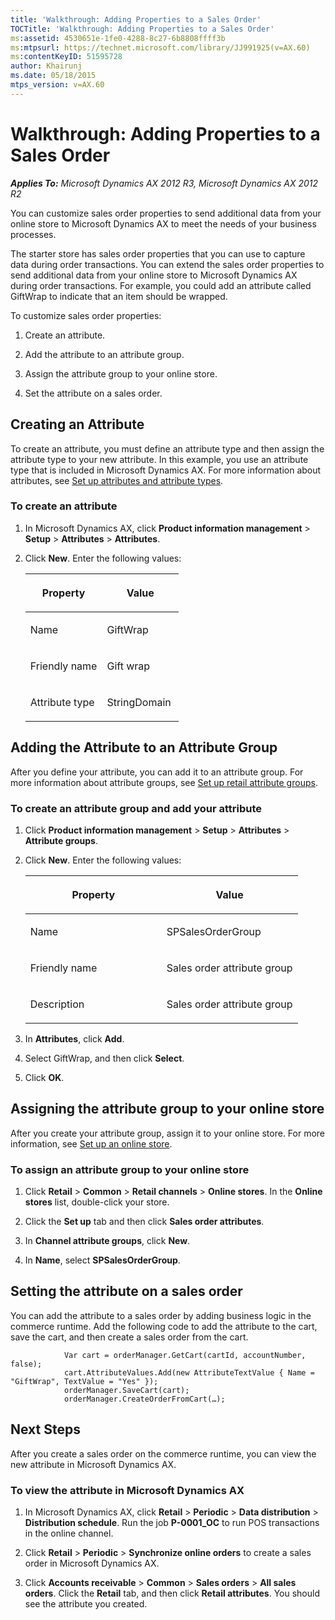 ```yaml
---
title: 'Walkthrough: Adding Properties to a Sales Order'
TOCTitle: 'Walkthrough: Adding Properties to a Sales Order'
ms:assetid: 4530651e-1fe0-4288-8c27-6b8808ffff3b
ms:mtpsurl: https://technet.microsoft.com/library/JJ991925(v=AX.60)
ms:contentKeyID: 51595728
author: Khairunj
ms.date: 05/18/2015
mtps_version: v=AX.60
---
```


# Walkthrough: Adding Properties to a Sales Order 


_**Applies To:** Microsoft Dynamics AX 2012 R3, Microsoft Dynamics AX 2012 R2_

You can customize sales order properties to send additional data from your online store to Microsoft Dynamics AX to meet the needs of your business processes.

The starter store has sales order properties that you can use to capture data during order transactions. You can extend the sales order properties to send additional data from your online store to Microsoft Dynamics AX during order transactions. For example, you could add an attribute called GiftWrap to indicate that an item should be wrapped.

To customize sales order properties:

1.  Create an attribute.

2.  Add the attribute to an attribute group.

3.  Assign the attribute group to your online store.

4.  Set the attribute on a sales order.

## Creating an Attribute

To create an attribute, you must define an attribute type and then assign the attribute type to your new attribute. In this example, you use an attribute type that is included in Microsoft Dynamics AX. For more information about attributes, see [Set up attributes and attribute types](set-up-attributes-and-attribute-types.md).

### To create an attribute

1.  In Microsoft Dynamics AX, click **Product information management** \> **Setup** \> **Attributes** \> **Attributes**.

2.  Click **New**. Enter the following values:
    
    <table>
    <colgroup>
    <col style="width: 50%" />
    <col style="width: 50%" />
    </colgroup>
    <thead>
    <tr class="header">
    <th><p>Property</p></th>
    <th><p>Value</p></th>
    </tr>
    </thead>
    <tbody>
    <tr class="odd">
    <td><p>Name</p></td>
    <td><p>GiftWrap</p></td>
    </tr>
    <tr class="even">
    <td><p>Friendly name</p></td>
    <td><p>Gift wrap</p></td>
    </tr>
    <tr class="odd">
    <td><p>Attribute type</p></td>
    <td><p>StringDomain</p></td>
    </tr>
    </tbody>
    </table>


## Adding the Attribute to an Attribute Group

After you define your attribute, you can add it to an attribute group. For more information about attribute groups, see [Set up retail attribute groups](set-up-retail-attribute-groups.md).

### To create an attribute group and add your attribute

1.  Click **Product information management** \> **Setup** \> **Attributes** \> **Attribute groups**.

2.  Click **New**. Enter the following values:
    
    <table>
    <colgroup>
    <col style="width: 50%" />
    <col style="width: 50%" />
    </colgroup>
    <thead>
    <tr class="header">
    <th><p>Property</p></th>
    <th><p>Value</p></th>
    </tr>
    </thead>
    <tbody>
    <tr class="odd">
    <td><p>Name</p></td>
    <td><p>SPSalesOrderGroup</p></td>
    </tr>
    <tr class="even">
    <td><p>Friendly name</p></td>
    <td><p>Sales order attribute group</p></td>
    </tr>
    <tr class="odd">
    <td><p>Description</p></td>
    <td><p>Sales order attribute group</p></td>
    </tr>
    </tbody>
    </table>


3.  In **Attributes**, click **Add**.

4.  Select GiftWrap, and then click **Select**.

5.  Click **OK**.

## Assigning the attribute group to your online store

After you create your attribute group, assign it to your online store. For more information, see [Set up an online store](set-up-an-online-store.md).

### To assign an attribute group to your online store

1.  Click **Retail** \> **Common** \> **Retail channels** \> **Online stores**. In the **Online stores** list, double-click your store.

2.  Click the **Set up** tab and then click **Sales order attributes**.

3.  In **Channel attribute groups**, click **New**.

4.  In **Name**, select **SPSalesOrderGroup**.

## Setting the attribute on a sales order

You can add the attribute to a sales order by adding business logic in the commerce runtime. Add the following code to add the attribute to the cart, save the cart, and then create a sales order from the cart.

``` 
            Var cart = orderManager.GetCart(cartId, accountNumber, false);
            cart.AttributeValues.Add(new AttributeTextValue { Name = "GiftWrap", TextValue = "Yes" });
            orderManager.SaveCart(cart);
            orderManager.CreateOrderFromCart(…);
```

## Next Steps

After you create a sales order on the commerce runtime, you can view the new attribute in Microsoft Dynamics AX.

### To view the attribute in Microsoft Dynamics AX

1.  In Microsoft Dynamics AX, click **Retail** \> **Periodic** \> **Data distribution** \> **Distribution schedule**. Run the job **P-0001\_OC** to run POS transactions in the online channel.

2.  Click **Retail** \> **Periodic** \> **Synchronize online orders** to create a sales order in Microsoft Dynamics AX.

3.  Click **Accounts receivable** \> **Common** \> **Sales orders** \> **All sales orders**. Click the **Retail** tab, and then click **Retail attributes**. You should see the attribute you created.

  



